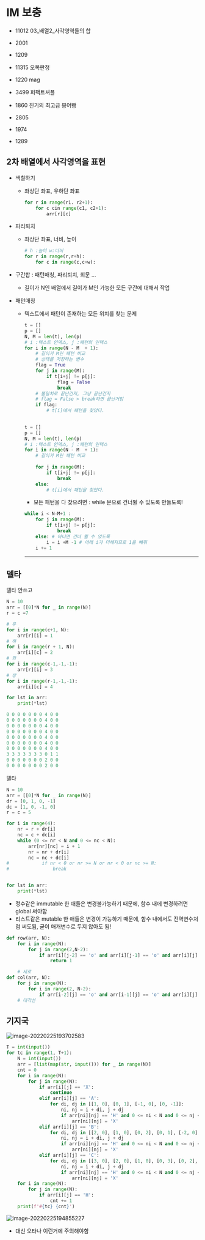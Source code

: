 # IM 보충

- 11012 03_배열2_사각영역들의 합

- 2001
- 1209
- 11315 오목판정
- 1220 mag
- 3499 퍼팩트셔플
- 1860 진기의 최고급 붕어빵
- 2805
- 1974
- 1289

## 2차 배열에서 사각영역을 표현

- 색칠하기

  - 좌상단 좌표, 우하단 좌표

    ```python
    for r in range(r1. r2+1):
        for c cin range(c1, c2+1):
            arr[r][c]
    ```

- 파리퇴치

  - 좌상단 좌표, 너비, 높이

    ```python
    # h :높이 w:너비
    for r in range(r,r+h):
        for c in range(c,c+w):
    ```

    

- 구간합 : 패턴매칭, 파리퇴치, 회문 ...

  - 길이가 N인 배열에서 길이가 M인 가능한 모든 구간에 대해서 작업

- 패턴매칭

  - 텍스트에서 패턴이 존재하는 모든 위치를 찾는 문제

    ```python
    t = []
    p = []
    N, M = len(t), len(p)
    # i :텍스트 인덱스, j :패턴의 인덱스
    for i in range(N - M  + 1):
        # 길이가 M인 패턴 비교
        # 상태를 저장하는 변수
        flag = True
        for j in range(M):
            if t[i+j] != p[j]:
                flag = False
                break
        # 불일치로 끝난건지, 그냥 끝난건지
        # flag = False > break하면 끝난거임
        if flag:
            # t[i]에서 패턴을 찾았다.
        
    ```

    ```python
    t = []
    p = []
    N, M = len(t), len(p)
    # i :텍스트 인덱스, j :패턴의 인덱스
    for i in range(N - M  + 1):
        # 길이가 M인 패턴 비교
        
        for j in range(M):
            if t[i+j] != p[j]:
                break
        else:
            # t[i]에서 패턴을 찾았다.
    ```

    - 모든 패턴을 다 찾으려면 : while 문으로 건너뛸 수 있도록 만들도록!

    ```python
    while i < N-M+1 :
        for j in range(M):
            if t[i+j] != p[j]:
                break
        else: # 아니면 건너 뛸 수 있도록
            i = i +M -1 # 아래 i가 더해지므로 1을 빼줘
        i += 1
    ```

    ------------------------------------------------------------------------------------------------------------------------



## 델타

델타 안쓰고

```python
N = 10
arr = [[0]*N for _ in range(N)]
r = c =7

# 우
for i in range(c+1, N):
    arr[r][i] = 1
# 하
for i in range(r + 1, N):
    arr[i][c] = 2
# 좌
for i in range(c-1,-1,-1):
    arr[r][i] = 3
# 상
for i in range(r-1,-1,-1):
    arr[i][c] = 4

for lst in arr:
    print(*lst)
```

```python
0 0 0 0 0 0 0 4 0 0
0 0 0 0 0 0 0 4 0 0
0 0 0 0 0 0 0 4 0 0
0 0 0 0 0 0 0 4 0 0
0 0 0 0 0 0 0 4 0 0
0 0 0 0 0 0 0 4 0 0
0 0 0 0 0 0 0 4 0 0
3 3 3 3 3 3 3 0 1 1
0 0 0 0 0 0 0 2 0 0
0 0 0 0 0 0 0 2 0 0
```

델타

```python
N = 10
arr = [[0]*N for _ in range(N)]
dr = [0, 1, 0, -1]
dc = [1, 0, -1, 0]
r = c = 5

for i in range(4):
    nr = r + dr[i]
    nc = c + dc[i]
    while (0 <= nr < N and 0 <= nc < N):
        arr[nr][nc] = i + 1
        nr = nr + dr[i]
        nc = nc + dc[i]
#            if nr < 0 or nr >= N or nr < 0 or nc >= N:
#                break


for lst in arr:
    print(*lst)
```



- 정수같은 immutable 한 애들은 변경불가능하기 때문에, 함수 내에 변경하려면 global 써야함
- 리스트같은 mutable 한 애들은 변경이 가능하기 때문에, 함수 내에서도 전역변수처럼 써도됨, 굳이 매개변수로 두지 않아도 됨!



```python
def row(arr, N):
    for i in range(N):
        for j in range(2,N-2):
            if arr[i][j-2] == 'o' and arr[i][j-1] == 'o' and arr[i][j] == 'o' and arr[i][j+1] == 'o' and arr[i][j+2] == 'o':
                return 1

    # 세로
def col(arr, N):
    for j in range(N):
        for i in range(2, N-2):
            if arr[i-2][j] == 'o' and arr[i-1][j] == 'o' and arr[i][j] == 'o'
    # 대각선
```



## 기지국

![image-20220225193702583](IM%20%EB%B3%B4%EC%B6%A9.assets/image-20220225193702583.png)

```python
T = int(input())
for tc in range(1, T+1):
    N = int(input())
    arr = [list(map(str, input())) for _ in range(N)]
    cnt = 0
    for i in range(N):
        for j in range(N):
            if arr[i][j] == 'X':
                continue
            elif arr[i][j] == 'A':
                for di, dj in [[1, 0], [0, 1], [-1, 0], [0, -1]]:
                    ni, nj = i + di, j + dj
                    if arr[ni][nj] == 'H' and 0 <= ni < N and 0 <= nj < N:
                        arr[ni][nj] = 'X'
            elif arr[i][j] == 'B':
                for di, dj in [[2, 0], [1, 0], [0, 2], [0, 1], [-2, 0], [-1, 0], [0, -2], [0, -1]]:
                    ni, nj = i + di, j + dj
                    if arr[ni][nj] == 'H' and 0 <= ni < N and 0 <= nj < N:
                        arr[ni][nj] = 'X'
            elif arr[i][j] == 'C':
                for di, dj in [[3, 0], [2, 0], [1, 0], [0, 3], [0, 2], [0, 1], [-3, 0], [-2, 0], [-1, 0], [0, -3], [0, -2], [0, -1]]:
                    ni, nj = i + di, j + dj
                    if arr[ni][nj] == 'H' and 0 <= ni < N and 0 <= nj < N:
                        arr[ni][nj] = 'X'
    for i in range(N):
        for j in range(N):
            if arr[i][j] == 'H':
                cnt += 1
    print(f'#{tc} {cnt}')
```

![image-20220225194855227](IM%20%EB%B3%B4%EC%B6%A9.assets/image-20220225194855227.png)

- 대신 오타나 이런거에 주의해야함
